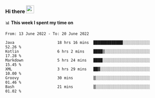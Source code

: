 ### Hi there <a href="https://www.gautamkrishnar.com/"><img src="https://media.giphy.com/media/hvRJCLFzcasrR4ia7z/giphy.gif" width="25px"></a>

📊 **This week I spent my time on**

<!--START_SECTION:waka-->

```text
From: 13 June 2022 - To: 20 June 2022

Java                   18 hrs 16 mins  █████████████░░░░░░░░░░░░   52.26 %
Kotlin                 6 hrs 2 mins    ████▒░░░░░░░░░░░░░░░░░░░░   17.28 %
Markdown               5 hrs 24 mins   ████░░░░░░░░░░░░░░░░░░░░░   15.45 %
XML                    3 hrs 29 mins   ██▓░░░░░░░░░░░░░░░░░░░░░░   10.00 %
Groovy                 30 mins         ▒░░░░░░░░░░░░░░░░░░░░░░░░   01.46 %
Bash                   21 mins         ▒░░░░░░░░░░░░░░░░░░░░░░░░   01.02 %
```

<!--END_SECTION:waka-->
